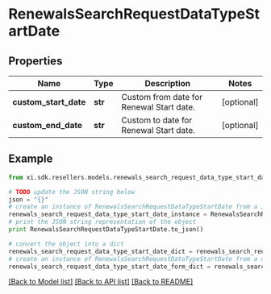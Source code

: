 # RenewalsSearchRequestDataTypeStartDate


## Properties

Name | Type | Description | Notes
------------ | ------------- | ------------- | -------------
**custom_start_date** | **str** | Custom from date for Renewal Start date. | [optional] 
**custom_end_date** | **str** | Custom to date for Renewal Start date. | [optional] 

## Example

```python
from xi.sdk.resellers.models.renewals_search_request_data_type_start_date import RenewalsSearchRequestDataTypeStartDate

# TODO update the JSON string below
json = "{}"
# create an instance of RenewalsSearchRequestDataTypeStartDate from a JSON string
renewals_search_request_data_type_start_date_instance = RenewalsSearchRequestDataTypeStartDate.from_json(json)
# print the JSON string representation of the object
print RenewalsSearchRequestDataTypeStartDate.to_json()

# convert the object into a dict
renewals_search_request_data_type_start_date_dict = renewals_search_request_data_type_start_date_instance.to_dict()
# create an instance of RenewalsSearchRequestDataTypeStartDate from a dict
renewals_search_request_data_type_start_date_form_dict = renewals_search_request_data_type_start_date.from_dict(renewals_search_request_data_type_start_date_dict)
```
[[Back to Model list]](../README.md#documentation-for-models) [[Back to API list]](../README.md#documentation-for-api-endpoints) [[Back to README]](../README.md)


